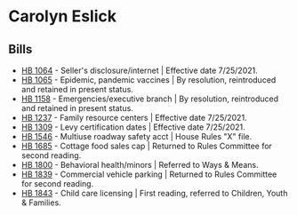 # Carolyn Eslick
## Bills
* [HB 1064](/bill/2021-22/hb/1064/) - Seller's disclosure/internet | Effective date 7/25/2021.
* [HB 1065](/bill/2021-22/hb/1065/) - Epidemic, pandemic vaccines | By resolution, reintroduced and retained in present status.
* [HB 1158](/bill/2021-22/hb/1158/) - Emergencies/executive branch | By resolution, reintroduced and retained in present status.
* [HB 1237](/bill/2021-22/hb/1237/) - Family resource centers | Effective date 7/25/2021.
* [HB 1309](/bill/2021-22/hb/1309/) - Levy certification dates | Effective date 7/25/2021.
* [HB 1546](/bill/2021-22/hb/1546/) - Multiuse roadway safety acct | House Rules "X" file.
* [HB 1685](/bill/2021-22/hb/1685/) - Cottage food sales cap | Returned to Rules Committee for second reading.
* [HB 1800](/bill/2021-22/hb/1800/) - Behavioral health/minors | Referred to Ways & Means.
* [HB 1839](/bill/2021-22/hb/1839/) - Commercial vehicle parking | Returned to Rules Committee for second reading.
* [HB 1843](/bill/2021-22/hb/1843/) - Child care licensing | First reading, referred to Children, Youth & Families.

